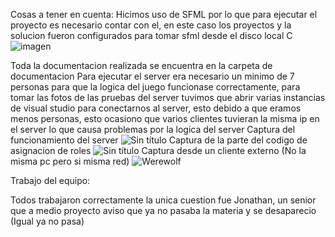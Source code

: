 Cosas a tener en cuenta:
Hicimos uso de SFML por lo que para ejecutar el proyecto es necesario contar con el, en este caso los proyectos y la solucion fueron configurados para tomar 
sfml desde el disco local C
![imagen](https://github.com/alanPatriceRosas/Werewolf/assets/150208683/55958fa6-b1f7-4585-bd65-ef416c78e3a3)

Toda la documentacion realizada se encuentra en la carpeta de documentacion
Para ejecutar el server era necesario un minimo de 7 personas para que la logica del juego funcionase correctamente, para tomar las fotos de las pruebas del 
server tuvimos que abrir varias instancias de visual studio para conectarnos al server, esto debido a que eramos menos personas, esto ocasiono que varios 
clientes tuvieran la misma ip en el server lo que causa problemas por la logica del server
Captura del funcionamiento del server
![Sin título](https://github.com/alanPatriceRosas/Werewolf/assets/150208683/834880a0-ac7c-47f9-9f89-4b8589e56574)
Captura de la parte del codigo de asignacion de roles
![Sin título](https://github.com/alanPatriceRosas/Werewolf/assets/150208683/8bafff46-f4f8-48f3-ac5e-6e435dbe9cbd)
Captura desde un cliente externo (No la misma pc pero si misma red)
![Werewolf](https://github.com/alanPatriceRosas/Werewolf/assets/150208683/4fd02ccc-04e7-4cd2-9a0b-f99d96a8a178)

Trabajo del equipo:

Todos trabajaron correctamente la unica cuestion fue Jonathan, un senior que a medio proyecto aviso que ya no pasaba la materia y se desaparecio (Igual ya no pasa)




